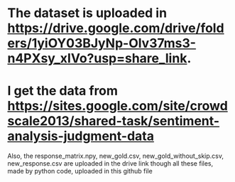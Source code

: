 # The dataset is uploaded in https://drive.google.com/drive/folders/1yiOY03BJyNp-Olv37ms3-n4PXsy_xIVo?usp=share_link. 
# I get the data from https://sites.google.com/site/crowdscale2013/shared-task/sentiment-analysis-judgment-data
Also, the response_matrix.npy, new_gold.csv, new_gold_without_skip.csv, new_response.csv are uploaded in the drive link though all these files, made by python code, uploaded in this github file
